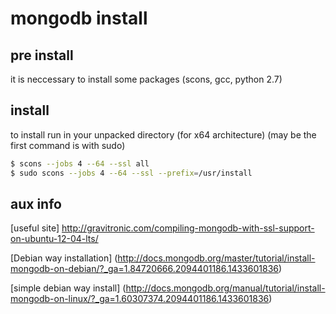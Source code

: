 # mongodb install

## pre install
it is neccessary to install some packages (scons, gcc, python 2.7)


## install
to install run in your unpacked directory (for x64 architecture)
(may be the first command is with sudo)
```sh
$ scons --jobs 4 --64 --ssl all
$ sudo scons --jobs 4 --64 --ssl --prefix=/usr/install
```


## aux info
[useful site]
http://gravitronic.com/compiling-mongodb-with-ssl-support-on-ubuntu-12-04-lts/

[Debian way installation]
(http://docs.mongodb.org/master/tutorial/install-mongodb-on-debian/?_ga=1.84720666.2094401186.1433601836)

[simple debian way install]
(http://docs.mongodb.org/manual/tutorial/install-mongodb-on-linux/?_ga=1.60307374.2094401186.1433601836)
